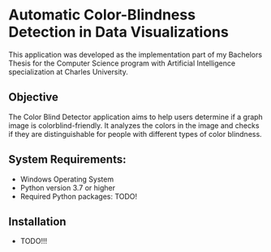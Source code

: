 # Automatic Color-Blindness Detection in Data Visualizations
This application was developed as the implementation part of my Bachelors Thesis
for the Computer Science program with Artificial Intelligence specialization
at Charles University.

## Objective
The Color Blind Detector application aims to help users determine 
if a graph image is colorblind-friendly. It analyzes the colors 
in the image and checks if they are distinguishable for people with 
different types of color blindness.

## System Requirements:
- Windows Operating System
- Python version 3.7 or higher
- Required Python packages: TODO!

## Installation
 - TODO!!!